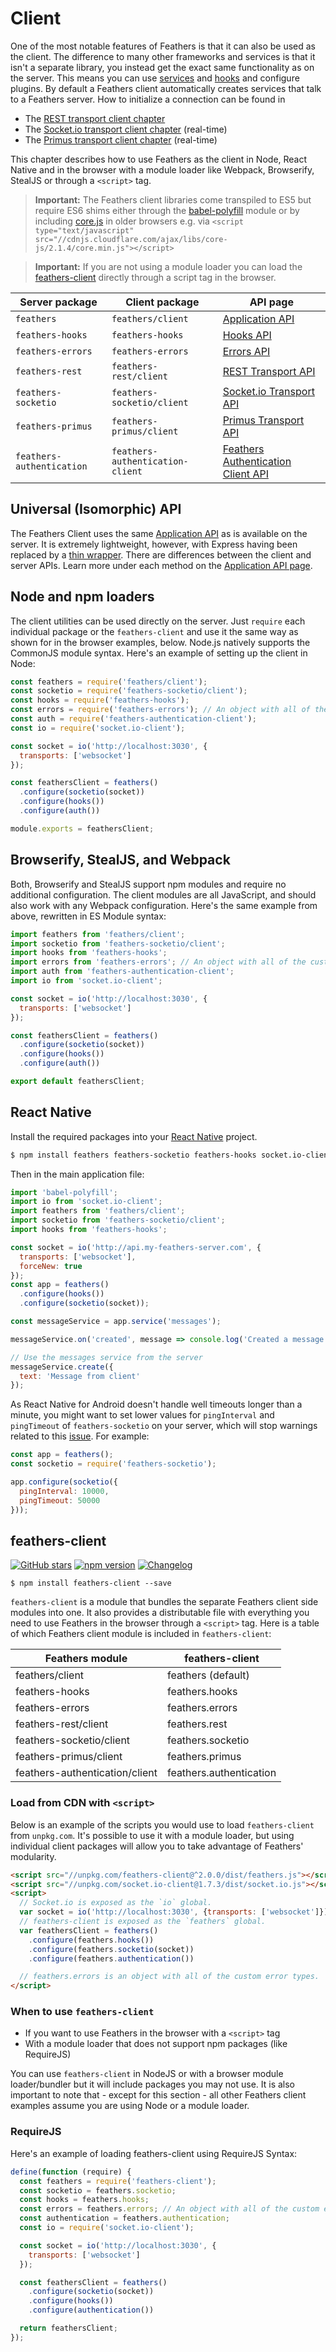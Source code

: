 # Client

One of the most notable features of Feathers is that it can also be used as the client. The difference to many other frameworks and services is that it isn't a separate library, you instead get the exact same functionality as on the server. This means you can use [services](./services.md) and [hooks](./hooks.md) and configure plugins. By default a Feathers client automatically creates services that talk to a Feathers server. How to initialize a connection can be found in

- The [REST transport client chapter](./rest.md#client)
- The [Socket.io transport client chapter](./socketio.md#client) (real-time)
- The [Primus transport client chapter](./primus.md#client) (real-time)

This chapter describes how to use Feathers as the client in Node, React Native and in the browser with a module loader like Webpack, Browserify, StealJS or through a `<script>` tag.

> __Important:__ The Feathers client libraries come transpiled to ES5 but require ES6 shims either through the [babel-polyfill](https://www.npmjs.com/package/babel-polyfill) module or by including [core.js](https://github.com/zloirock/core-js) in older browsers e.g. via `<script type="text/javascript" src="//cdnjs.cloudflare.com/ajax/libs/core-js/2.1.4/core.min.js"></script>`

<!-- -->

> __Important:__ If you are not using a module loader you can load the [feathers-client](#feathers-client) directly through a script tag in the browser.

| Server package            | Client package                   | API page            |
| ------------------------- | -------------------------------- | ------------------- |
| `feathers`                | `feathers/client`                | [Application API](./application.md) |
| `feathers-hooks`          | `feathers-hooks`                 | [Hooks API](./hooks.md) |
| `feathers-errors`         | `feathers-errors`                | [Errors API](./errors.md) |
| `feathers-rest`           | `feathers-rest/client`           | [REST Transport API](./rest.md) |
| `feathers-socketio`       | `feathers-socketio/client`       | [Socket.io Transport API](./socketio.md) |
| `feathers-primus`         | `feathers-primus/client`         | [Primus Transport API](./primus.md) |
| `feathers-authentication` | `feathers-authentication-client` | [Feathers Authentication Client API](./authentication/client.md) |

## Universal (Isomorphic) API

The Feathers Client uses the same [Application API](./application.md) as is available on the server.  It is extremely lightweight, however, with Express having been replaced by a [thin wrapper](https://github.com/feathersjs/feathers/blob/master/src/client/express.js).  There are differences between the client and server APIs.  Learn more under each method on the [Application API page](./application.md).


## Node and npm loaders

The client utilities can be used directly on the server.  Just `require` each individual package or the `feathers-client` and use it the same way as shown for in the browser examples, below.  Node.js natively supports the CommonJS module syntax.  Here's an example of setting up the client in Node:

```js
const feathers = require('feathers/client');
const socketio = require('feathers-socketio/client');
const hooks = require('feathers-hooks');
const errors = require('feathers-errors'); // An object with all of the custom error types.
const auth = require('feathers-authentication-client');
const io = require('socket.io-client');

const socket = io('http://localhost:3030', {
  transports: ['websocket']
});

const feathersClient = feathers()
  .configure(socketio(socket))
  .configure(hooks())
  .configure(auth())

module.exports = feathersClient;
```

## Browserify, StealJS, and Webpack

Both, Browserify and StealJS support npm modules and require no additional configuration.  The client modules are all JavaScript, and should also work with any Webpack configuration.  Here's the same example from above, rewritten in ES Module syntax:

```js
import feathers from 'feathers/client';
import socketio from 'feathers-socketio/client';
import hooks from 'feathers-hooks';
import errors from 'feathers-errors'; // An object with all of the custom error types.
import auth from 'feathers-authentication-client';
import io from 'socket.io-client';

const socket = io('http://localhost:3030', {
  transports: ['websocket']
});

const feathersClient = feathers()
  .configure(socketio(socket))
  .configure(hooks())
  .configure(auth())

export default feathersClient;
```

## React Native

Install the required packages into your [React Native](https://facebook.github.io/react-native/) project.

```bash
$ npm install feathers feathers-socketio feathers-hooks socket.io-client babel-polyfill
```

Then in the main application file:

```js
import 'babel-polyfill';
import io from 'socket.io-client';
import feathers from 'feathers/client';
import socketio from 'feathers-socketio/client';
import hooks from 'feathers-hooks';

const socket = io('http://api.my-feathers-server.com', {
  transports: ['websocket'],
  forceNew: true
});
const app = feathers()
  .configure(hooks())
  .configure(socketio(socket));

const messageService = app.service('messages');

messageService.on('created', message => console.log('Created a message', message));

// Use the messages service from the server
messageService.create({
  text: 'Message from client'
});
```

As React Native for Android doesn't handle well timeouts longer than a minute, you might want to set lower values for `pingInterval` and `pingTimeout` of `feathers-socketio` on your server, which will stop warnings related to this [issue](https://github.com/facebook/react-native/issues/12981). For example:

```js
const app = feathers();
const socketio = require('feathers-socketio');

app.configure(socketio({
  pingInterval: 10000,
  pingTimeout: 50000
}));
```

## feathers-client

[![GitHub stars](https://img.shields.io/github/stars/feathersjs/feathers-client.png?style=social&label=Star)](https://github.com/feathersjs/feathers-client/)
[![npm version](https://img.shields.io/npm/v/feathers-client.png?style=flat-square)](https://www.npmjs.com/package/feathers-client)
[![Changelog](https://img.shields.io/badge/changelog-.md-blue.png?style=flat-square)](https://github.com/feathersjs/feathers-client/blob/master/CHANGELOG.md)

```
$ npm install feathers-client --save
```

`feathers-client` is a module that bundles the separate Feathers client side modules into one. It also provides a distributable file with everything you need to use Feathers in the browser through a `<script>` tag. Here is a table of which Feathers client module is included in `feathers-client`:

| Feathers module                 | feathers-client         |
|---------------------------------|-------------------------|
| feathers/client                 | feathers (default)      |
| feathers-hooks                  | feathers.hooks          |
| feathers-errors                 | feathers.errors         |
| feathers-rest/client            | feathers.rest           |
| feathers-socketio/client        | feathers.socketio       |
| feathers-primus/client          | feathers.primus         |
| feathers-authentication/client  | feathers.authentication |

### Load from CDN with `<script>`

 Below is an example of the scripts you would use to load `feathers-client` from `unpkg.com`.  It's possible to use it with a module loader,  but using individual client packages will allow you to take advantage of Feathers' modularity.

```html
<script src="//unpkg.com/feathers-client@^2.0.0/dist/feathers.js"></script>
<script src="//unpkg.com/socket.io-client@1.7.3/dist/socket.io.js"></script>
<script>
  // Socket.io is exposed as the `io` global.
  var socket = io('http://localhost:3030', {transports: ['websocket']});
  // feathers-client is exposed as the `feathers` global.
  var feathersClient = feathers()
    .configure(feathers.hooks())
    .configure(feathers.socketio(socket))
    .configure(feathers.authentication())

  // feathers.errors is an object with all of the custom error types.
</script>
```

### When to use `feathers-client`

- If you want to use Feathers in the browser with a `<script>` tag
- With a module loader that does not support npm packages (like RequireJS)


You can use `feathers-client` in NodeJS or with a browser module loader/bundler but it will include packages you may not use. It is also important to note that - except for this section - all other Feathers client examples assume you are using Node or a module loader.

### RequireJS

Here's an example of loading feathers-client using RequireJS Syntax:

```js
define(function (require) {
  const feathers = require('feathers-client');
  const socketio = feathers.socketio;
  const hooks = feathers.hooks;
  const errors = feathers.errors; // An object with all of the custom error types.
  const authentication = feathers.authentication;
  const io = require('socket.io-client');

  const socket = io('http://localhost:3030', {
    transports: ['websocket']
  });

  const feathersClient = feathers()
    .configure(socketio(socket))
    .configure(hooks())
    .configure(authentication())

  return feathersClient;
});
```

